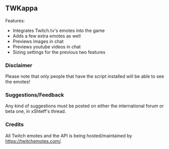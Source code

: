## TWKappa

Features:
- Integrates Twitch.tv's emotes into the game
- Adds a few extra emotes as well
- Previews images in chat
- Previews youtube videos in chat
- Sizing settings for the previous two features

### Disclaimer

Please note that only people that have the script installed will be able to see the emotes!

### Suggestions/Feedback

Any kind of suggestions must be posted on either the international forum or beta one, in xShteff's thread.

### Credits
All Twitch emotes and the API is being hosted/maintained by https://twitchemotes.com/. 